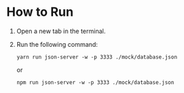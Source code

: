 # How to Run

1. Open a new tab in the terminal.

2. Run the following command:

   ```
   yarn run json-server -w -p 3333 ./mock/database.json
   ```
   or
   ```
   npm run json-server -w -p 3333 ./mock/database.json
   ```
